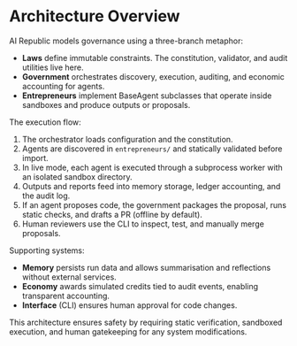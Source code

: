 # Architecture Overview

AI Republic models governance using a three-branch metaphor:

- **Laws** define immutable constraints. The constitution, validator, and audit utilities live here.
- **Government** orchestrates discovery, execution, auditing, and economic accounting for agents.
- **Entrepreneurs** implement BaseAgent subclasses that operate inside sandboxes and produce outputs or proposals.

The execution flow:

1. The orchestrator loads configuration and the constitution.
2. Agents are discovered in `entrepreneurs/` and statically validated before import.
3. In live mode, each agent is executed through a subprocess worker with an isolated sandbox directory.
4. Outputs and reports feed into memory storage, ledger accounting, and the audit log.
5. If an agent proposes code, the government packages the proposal, runs static checks, and drafts a PR (offline by default).
6. Human reviewers use the CLI to inspect, test, and manually merge proposals.

Supporting systems:

- **Memory** persists run data and allows summarisation and reflections without external services.
- **Economy** awards simulated credits tied to audit events, enabling transparent accounting.
- **Interface** (CLI) ensures human approval for code changes.

This architecture ensures safety by requiring static verification, sandboxed execution, and human gatekeeping for any system modifications.
